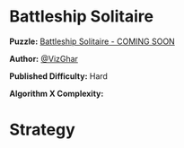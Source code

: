 # Battleship Solitaire

__Puzzle:__ [Battleship Solitaire - COMING SOON](https://www.codingame.com/contribute/community?type=puzzle)

__Author:__ [@VizGhar](https://www.codingame.com/profile/c152bee9fe8dc90ac4f6b84505b59ebb9086993)

__Published Difficulty:__ Hard

__Algorithm X Complexity:__ 

# Strategy

